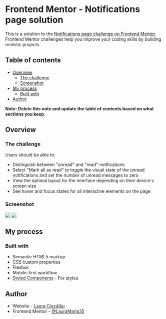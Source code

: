 # Frontend Mentor - Notifications page solution

This is a solution to the [Notifications page challenge on Frontend Mentor](https://www.frontendmentor.io/challenges/notifications-page-DqK5QAmKbC). Frontend Mentor challenges help you improve your coding skills by building realistic projects. 

## Table of contents

- [Overview](#overview)
  - [The challenge](#the-challenge)
  - [Screenshot](#screenshot)
- [My process](#my-process)
  - [Built with](#built-with)
- [Author](#author)

**Note: Delete this note and update the table of contents based on what sections you keep.**

## Overview

### The challenge

Users should be able to:

- Distinguish between "unread" and "read" notifications
- Select "Mark all as read" to toggle the visual state of the unread notifications and set the number of unread messages to zero
- View the optimal layout for the interface depending on their device's screen size
- See hover and focus states for all interactive elements on the page

### Screenshot

![](assets/images/notificatons.jpg)
![](assets/images/mobile-notification.jpg)

## My process

### Built with

- Semantic HTML5 markup
- CSS custom properties
- Flexbox
- Mobile-first workflow
- [Styled Components](https://fonts.google.com/specimen/Plus+Jakarta+Sans/) - For styles


## Author

- Website - [Laura Ciocălău](https://www.lauraciocalau.com)
- Frontend Mentor - [@LauraMaria35](https://www.frontendmentor.io/profile/LauraMaria35)

